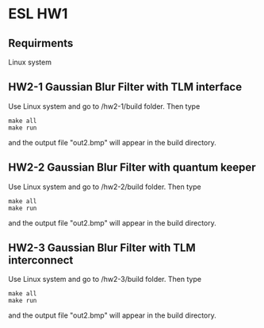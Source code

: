 # ESL HW1

## Requirments

Linux system

## HW2-1 Gaussian Blur Filter with TLM interface

Use Linux system and go to /hw2-1/build folder. Then type

```
make all
make run
```

and the output file "out2.bmp" will appear in the build directory.

## HW2-2 Gaussian Blur Filter with quantum keeper

Use Linux system and go to /hw2-2/build folder. Then type

```
make all
make run
```

and the output file "out2.bmp" will appear in the build directory.

## HW2-3 Gaussian Blur Filter with TLM interconnect

Use Linux system and go to /hw2-3/build folder. Then type

```
make all
make run
```

and the output file "out2.bmp" will appear in the build directory.
